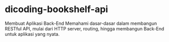 # dicoding-bookshelf-api
Membuat Aplikasi Back-End Memahami dasar-dasar dalam membangun RESTful API, mulai dari HTTP server, routing, hingga membangun Back-End untuk aplikasi yang nyata.
